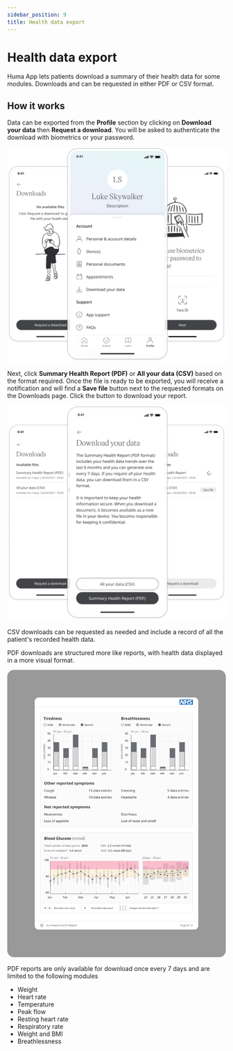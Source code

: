```yaml
---
sidebar_position: 9
title: Health data export
---
```

# Health data export 

Huma App lets patients download a summary of their health data for some modules. Downloads and can be requested in either PDF or CSV format. 

## How it works
Data can be exported from the **Profile** section by clicking on **Download your data** then **Request a download**. You will be asked to authenticate the download with biometrics or your password.

![PDF Health Summary 1](../assets/HealthSummary1.png)

Next, click **Summary Health Report (PDF)** or **All your data (CSV)** based on the format required. Once the file is ready to be exported, you will receive a notification and will find a **Save file** button next to the requested formats on the Downloads page. Click the button to download your report.

![PDF Health Summary 2](../assets/HealthSummary2.png)

CSV downloads can be requested as needed and include a record of all the patient's recorded health data.

PDF downloads are structured more like reports, with health data displayed in a more visual format. 

![PDF Health Summary 4](../assets/HealthSummary4.png)

PDF reports are only available for download once every 7 days and are limited to the following modules 
- Weight
- Heart rate
- Temperature
- Peak flow
- Resting heart rate
- Respiratory rate
- Weight and BMI
- Breathlessness
